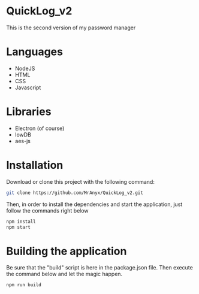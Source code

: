 # QuickLog_v2
This is the second version of my password manager

# Languages
  - NodeJS
  - HTML
  - CSS
  - Javascript
  
# Libraries
  - Electron (of course)
  - lowDB
  - aes-js

# Installation
Download or clone this project with the following command: 
```bash
git clone https://github.com/MrAnyx/QuickLog_v2.git
```
Then, in order to install the dependencies and start the application, just follow the commands right below
```bash
npm install
npm start
```

# Building the application
Be sure that the "build" script is here in the package.json file. Then execute the command below and let the magic happen.
```bash
npm run build
```
